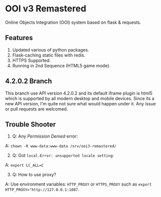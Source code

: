 # OOI v3 Remastered
Online Objects Integration (OOI) system based on flask & requests.

## Features
1. Updated various of python packages.
2. Flask-caching static files with redis.
3. HTTPS Supported.
4. Running in 2nd Sequence (HTML5 game mode).

## 4.2.0.2 Branch
This branch use API version 4.2.0.2 and its default iframe plugin is html5 which is 
supported by all modern desktop and mobile devices. Since its a new API version, I'm quite
not sure what would happen under it. Any issue or pull requests are welcomed.

## Trouble Shooter
1. Q: Any *Permission Denied* error:

A: `chown -R www-data:www-data /srv/ooi3-remastered/`

2. Q: Got `local.Error: unsupported locale setting`:

A: `export LC_ALL=C`

3. Q: How to use proxy?

A: Use environment variables: `HTTP_PROXY` or `HTTPS_PROXY` such as `export HTTP_PROXY="http://127.0.0.1:1087`.